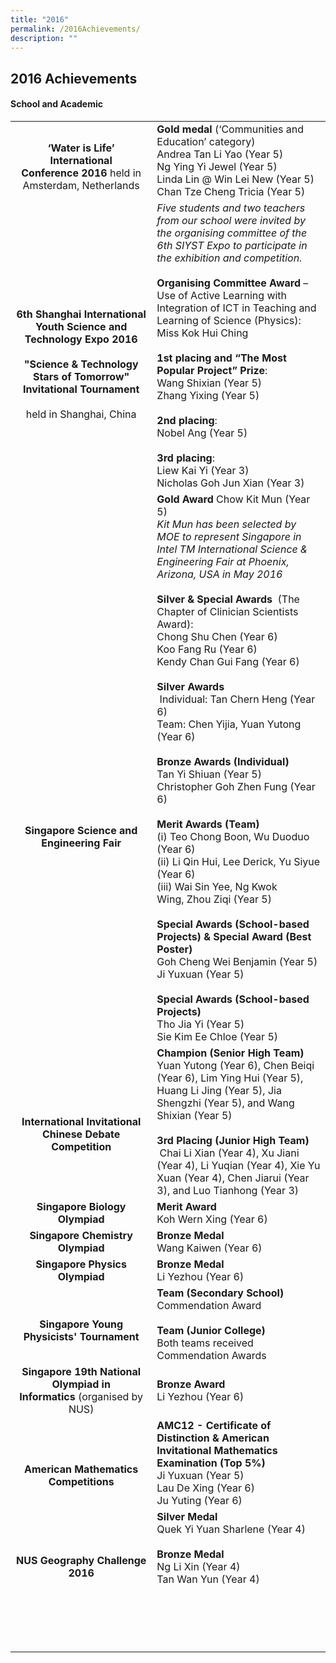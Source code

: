 ```yaml
---
title: "2016"
permalink: /2016Achievements/
description: ""
---
```

## 2016 Achievements

#### School and Academic

|   |   |
|:-:|---|
| <br>**‘Water is Life’ International <br>Conference 2016** held in<br> Amsterdam, Netherlands  | **Gold medal** (‘Communities and Education’ category)   <br>Andrea Tan Li Yao (Year 5)   <br>Ng Ying Yi Jewel (Year 5)   <br>Linda Lin @ Win Lei New (Year 5)   <br>Chan Tze Cheng Tricia (Year 5)  |
| <br><br><br>**6th Shanghai International Youth Science and Technology Expo 2016**  <br><br>**"Science & Technology Stars of Tomorrow" Invitational Tournament**<br><br>held in Shanghai, China  | _Five students and two teachers from our school were invited by the organising committee of the 6th SIYST Expo to participate in the exhibition and competition._  <br><br>**Organising Committee Award** – Use of Active Learning with Integration of ICT in Teaching and Learning of Science (Physics): Miss Kok Hui Ching   <br><br>**1st placing and “The Most Popular Project” Prize**:  <br>Wang Shixian (Year 5)   <br>Zhang Yixing (Year 5)   <br><br>**2nd placing**:   <br>Nobel Ang (Year 5)   <br><br>**3rd placing**:   <br>Liew Kai Yi (Year 3)   <br>Nicholas Goh Jun Xian (Year 3)  |
| <br><br><br><br><br><br><br><br><br><br><br>**Singapore Science and Engineering Fair**  | **Gold Award** Chow Kit Mun (Year 5)   <br>_Kit Mun has been selected by MOE to represent Singapore in Intel TM International Science & Engineering Fair at Phoenix, Arizona, USA in May 2016_   <br><br>**Silver & Special Awards**  (The Chapter of Clinician Scientists Award):   <br>Chong Shu Chen (Year 6)   <br>Koo Fang Ru (Year 6)   <br>Kendy Chan Gui Fang (Year 6)   <br><br>**Silver Awards**<br> Individual: Tan Chern Heng (Year 6)   <br>Team: Chen Yijia, Yuan Yutong (Year 6)   <br><br>**Bronze Awards (Individual)**   <br>Tan Yi Shiuan (Year 5)   <br>Christopher Goh Zhen Fung (Year 6)   <br><br>**Merit Awards (Team)**   <br>(i) Teo Chong Boon, Wu Duoduo (Year 6) <br>(ii) Li Qin Hui, Lee Derick, Yu Siyue (Year 6)   <br>(iii) Wai Sin Yee, Ng Kwok Wing, Zhou Ziqi (Year 5)   <br><br>**Special Awards (School-based Projects) & Special Award (Best Poster)**   <br>Goh Cheng Wei Benjamin (Year 5)   <br>Ji Yuxuan (Year 5)   <br><br>**Special Awards (School-based Projects)**   <br>Tho Jia Yi (Year 5)   <br>Sie Kim Ee Chloe (Year 5)  |
| <br><br>**International Invitational Chinese Debate Competition**  | **Champion (Senior High Team)**   <br>Yuan Yutong (Year 6), Chen Beiqi (Year 6), Lim Ying Hui (Year 5), Huang Li Jing (Year 5), Jia Shengzhi (Year 5), and Wang Shixian (Year 5)  <br><br>**3rd Placing (Junior High Team)**<br> Chai Li Xian (Year 4), Xu Jiani (Year 4), Li Yuqian (Year 4), Xie Yu Xuan (Year 4), Chen Jiarui (Year 3), and Luo Tianhong (Year 3)  |
|  **Singapore Biology Olympiad** | **Merit Award** <br>Koh Wern Xing (Year 6)  |
| **Singapore Chemistry Olympiad**  | **Bronze Medal** <br>Wang Kaiwen (Year 6)  |
| **Singapore Physics Olympiad**  | **Bronze Medal**<br>Li Yezhou (Year 6)  |
| <br>**Singapore Young Physicists' Tournament**  | **Team (Secondary School)**   <br>Commendation Award   <br><br>**Team (Junior College)**   <br>Both teams received Commendation Awards  |
| **Singapore 19th National Olympiad in Informatics** (organised by NUS)  | **Bronze Award**   <br>Li Yezhou (Year 6)  |
| <br><br>**American Mathematics Competitions**  | **AMC12 - Certificate of Distinction & American Invitational Mathematics Examination (Top 5%)**  <br>Ji Yuxuan (Year 5)   <br>Lau De Xing (Year 6)   <br>Ju Yuting (Year 6)  |
| <br><br><br>**NUS Geography Challenge 2016**  | **Silver Medal** <br>Quek Yi Yuan Sharlene (Year 4)   <br><br>**Bronze Medal** <br>Ng Li Xin (Year 4)   <br>Tan Wan Yun (Year 4)  |
|   |   |
|   |   |
|   |   |
|   |   |
|   |   |
|   |   |
|   |   |
|   |   |
|   |   |
|   |   |
|   |   |
|   |   |
|   |   |
|   |   |
|   |   |
|   |   |
|   |   |